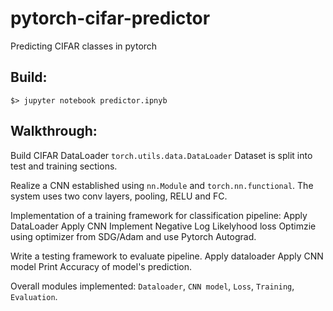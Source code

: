 # pytorch-cifar-predictor
Predicting CIFAR classes in pytorch

## Build:
```
$> jupyter notebook predictor.ipnyb
```

## Walkthrough:

Build CIFAR DataLoader `torch.utils.data.DataLoader`
Dataset is split into test and training sections.

Realize a CNN established using `nn.Module` and `torch.nn.functional`.
The system uses two conv layers, pooling, RELU and FC.

Implementation of a training framework for classification pipeline:
Apply DataLoader
Apply CNN
Implement Negative Log Likelyhood loss
Optimzie using optimizer from SDG/Adam and use Pytorch Autograd.

Write a testing framework to evaluate pipeline.
Apply dataloader
Apply CNN model
Print Accuracy of model's prediction.

Overall modules implemented: `Dataloader`, `CNN model`, `Loss`, `Training`, `Evaluation`.
